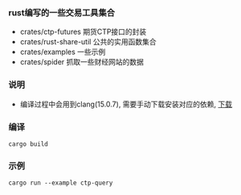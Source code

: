 ### rust编写的一些交易工具集合
* crates/ctp-futures 期货CTP接口的封装
* crates/rust-share-util 公共的实用函数集合
* crates/examples 一些示例
* crates/spider 抓取一些财经网站的数据

### 说明
* 编译过程中会用到clang(15.0.7), 需要手动下载安装对应的依赖, [下载](https://github.com/llvm/llvm-project/releases/tag/llvmorg-15.0.7)

### 编译
```
cargo build
```

### 示例
```
cargo run --example ctp-query
```